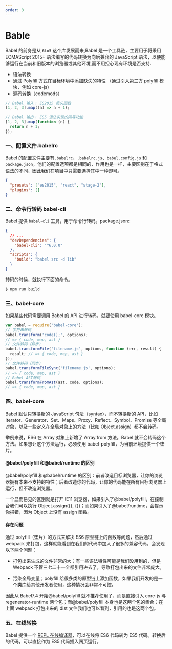 ```yaml
---
order: 3
---
```


# Bable

Babel 的前身是从 `6to5` 这个库发展而来,Babel 是一个工具链，主要用于将采用 ECMAScript 2015+ 语法编写的代码转换为向后兼容的 JavaScript 语法，以便能够运行在当前和旧版本的浏览器或其他环境,而不用担心现有环境是否支持.

- 语法转换
- 通过 Polyfill 方式在目标环境中添加缺失的特性 （通过引入第三方 polyfill 模块，例如 core-js）
- 源码转换（codemods）

```javascript
// Babel 输入： ES2015 箭头函数
[1, 2, 3].map((n) => n + 1);

// Babel 输出： ES5 语法实现的同等功能
[1, 2, 3].map(function (n) {
  return n + 1;
});
```

### 一、配置文件.babelrc

Babel 的配置文件主要有`.babelrc`、`.babelrc.js`、`babel.config.js` 和`package.json`，他们的配置选项都是相同的，作用也是一样，主要区别在于格式语法的不同，因此我们在项目中只需要选择其中一种即可。

```json
{
  "presets": ["es2015", "react", "stage-2"],
  "plugins": []
}
```

### 二、命令行转码 babel-cli

Babel 提供 `babel-cli` 工具，用于命令行转码。package.json:

```json
{
  // ...
  "devDependencies": {
    "babel-cli": "^6.0.0"
  },
  "scripts": {
    "build": "babel src -d lib"
  }
}
```

转码的时候，就执行下面的命令。

```bash
$ npm run build
```

### 三、babel-core

如果某些代码需要调用 Babel 的 API 进行转码，就要使用 babel-core 模块。

```javascript
var babel = require('babel-core');
// 字符串转码
babel.transform('code();', options);
// => { code, map, ast }
// 文件转码（异步）
babel.transformFile('filename.js', options, function (err, result) {
  result; // => { code, map, ast }
});
// 文件转码（同步）
babel.transformFileSync('filename.js', options);
// => { code, map, ast }
// Babel AST转码
babel.transformFromAst(ast, code, options);
// => { code, map, ast }
```

### 四、babel-core

Babel 默认只转换新的 JavaScript 句法（syntax），而不转换新的 API，比如 Iterator、Generator、Set、Maps、Proxy、Reflect、Symbol、Promise 等全局对象，以及一些定义在全局对象上的方法（比如 Object.assign）都不会转码。

举例来说，ES6 在 Array 对象上新增了 Array.from 方法。Babel 就不会转码这个方法。如果想让这个方法运行，必须使用 babel-polyfill，为当前环境提供一个垫片。

#### @babel/polyfill 和@babel/runtime 的区别

@babel/polyfill 和@babel/runtime 的区别：前者改造目标浏览器，让你的浏览器拥有本来不支持的特性；后者改造你的代码，让你的代码能在所有目标浏览器上运行，但不改造浏览器。

一个显而易见的区别就是打开 IE11 浏览器，如果引入了@babel/polyfill，在控制台我们可以执行 Object.assign({}, {})；而如果引入了@babel/runtime，会提示你报错，因为 Object 上没有 assign 函数。

#### 存在问题

通过 polyfill（垫片）的方式来解决 ES6 原型链上的函数等问题，然后通过 webpack 来打包，这样就能看到在我们的代码中加入了很多的兼容代码，会发现以下两个问题：

- 打包出来生成的文件非常的大；有一些语法特性可能是我们没用到的，但是 Webpack 不管三七二十一全都引用进去了，导致打包出来的文件非常庞大。

- 污染全局变量；polyfill 给很多类的原型链上添加函数，如果我们开发的是一个类库给其他开发者使用，这种情况会非常不可控。

因此从 Babel7.4 开始@babel/polyfill 就不推荐使用了，而是直接引入 core-js 与 regenerator-runtime 两个包；而@babel/polyfill 本身也是这两个包的集合；在上面 webpack 打包出来的 dist 文件我们也可以看到，引用的也是这两个包。

### 五、在线转换

Babel 提供一个 [REPL 在线编译器](https://babeljs.io/repl/#)，可以在线将 ES6 代码转为 ES5 代码。转换后的代码，可以直接作为 ES5 代码插入网页运行。
